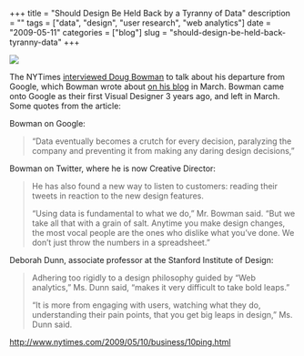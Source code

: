+++
title = "Should Design Be Held Back by a Tyranny of Data"
description = ""
tags = ["data", "design", "user research", "web analytics"]
date = "2009-05-11"
categories = ["blog"]
slug = "should-design-be-held-back-tyranny-data"
+++



  <div class="notebook-screenshot"><a href="http://www.nytimes.com/2009/05/10/business/10ping.html"><img src="//konigi.com/media/bluga/wt4a08334b160c4.jpg"/></a></div><p>The NYTimes <a href="http://www.nytimes.com/2009/05/10/business/10ping.html?_r=2&amp;adxnnl=1&amp;adxnnlx=1242040513-Kke1lvsicTbH8SYjNFYe3w\">interviewed Doug Bowman</a> to talk about his departure from Google, which Bowman wrote about <a href="http://stopdesign.com/archive/2009/03/20/goodbye-google.html">on his blog</a> in March. Bowman came onto Google as their first Visual Designer 3 years ago, and left in March. Some quotes from the article:</p>
<p>Bowman on Google:</p>
<blockquote><p>“Data eventually becomes a crutch for every decision, paralyzing the company and preventing it from making any daring design decisions,”</p></blockquote>
<p>Bowman on Twitter, where he is now Creative Director:</p>
<blockquote><p>He has also found a new way to listen to customers: reading their tweets in reaction to the new design features.</p>
<p>“Using data is fundamental to what we do,” Mr. Bowman said. “But we take all that with a grain of salt. Anytime you make design changes, the most vocal people are the ones who dislike what you’ve done. We don’t just throw the numbers in a spreadsheet.” </p></blockquote>
<p>Deborah Dunn, associate professor at the Stanford Institute of Design:</p>
<blockquote><p>Adhering too rigidly to a design philosophy guided by “Web analytics,” Ms. Dunn said, “makes it very difficult to take bold leaps.”</p>
<p>“It is more from engaging with users, watching what they do, understanding their pain points, that you get big leaps in design,” Ms. Dunn said.</p></blockquote>
    
  <a href="http://www.nytimes.com/2009/05/10/business/10ping.html">http://www.nytimes.com/2009/05/10/business/10ping.html</a>
